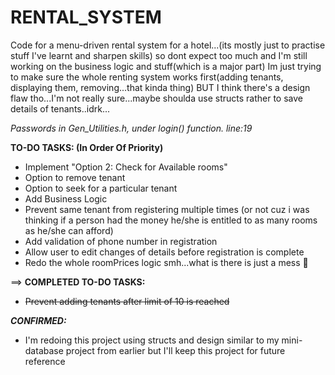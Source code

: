 # RENTAL_SYSTEM

Code for a menu-driven rental system for a hotel...(its mostly just to practise stuff I've learnt and sharpen skills)
so dont expect too much and I'm still working on  the business logic and stuff(which is a major part)
Im just trying to make sure the whole renting system works first(adding tenants, displaying them, removing...that kinda thing)
BUT I think there's a design flaw tho...I'm not really sure...maybe shoulda use structs rather to save details of tenants..idrk...

*Passwords in Gen_Utilities.h, under login() function. line:19*


**TO-DO TASKS: (In Order Of Priority)**
- Implement "Option 2: Check for Available rooms"
- Option to remove tenant
- Option to seek for a particular tenant
- Add Business Logic
- Prevent same tenant from registering multiple times
  (or not cuz i was thinking if a person had the money he/she is entitled to as many rooms as he/she can afford)
- Add validation of phone number in registration
- Allow user to edit changes of details before registration is complete
- Redo the whole roomPrices logic smh...what is there is just a mess :facepalm:

==> **COMPLETED TO-DO TASKS:**
- ~~Prevent adding tenants after limit of 10 is reached~~

***CONFIRMED:***
- I'm redoing this project using structs and design similar to my mini-database project from earlier
  but I'll keep this project for future reference